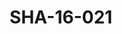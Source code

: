 ---
pid: SHA-16-021
title: SHA-16-021
language: en
original_label: 
rights: Sharhabil Ahmed
location_of_original: Sharhabil Ahmed
photographer_or_studio: 
scanned_from: photograph 12.5 by 17.8
_date: early 2000s
location: Egypt, Cairo
description: Sharhabil Ahmed with a guitar
additional_notes: 
permission_display: 'yes'
on_server: 'no'
on_website: 'no'
permalink: /photopages/en/SHA-16-021
layout: photo-page
---